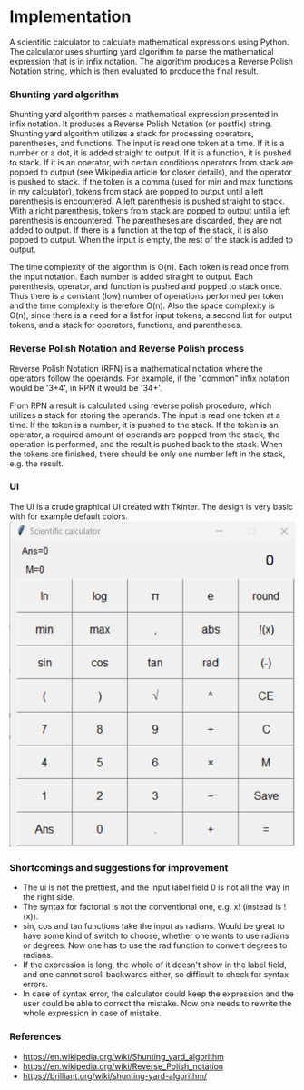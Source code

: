 # Implementation

A scientific calculator to calculate mathematical expressions using Python. The calculator uses shunting yard algorithm to parse the mathematical expression that is in infix notation. The algorithm produces a Reverse Polish Notation string, which is then evaluated to produce the final result. 

### Shunting yard algorithm

Shunting  yard algorithm parses a mathematical expression presented in infix notation. It produces a Reverse Polish Notation (or postfix) string. Shunting yard algorithm utilizes a stack for processing operators, parentheses, and functions. The input is read one token at a time. If it is a number or a dot, it is added straight to output. If it is a function, it is pushed to stack. If it is an operator, with certain conditions operators from stack are popped to output (see Wikipedia article for closer details), and the operator is pushed to stack. If the token is a comma (used for min and max functions in my calculator), tokens from stack are popped to output until a left parenthesis is encountered. A left parenthesis is pushed straight to stack. With a right parenthesis, tokens from stack are popped to output until a left parenthesis is encountered. The parentheses are discarded, they are not added to output. If there is a function at the top of the stack, it is also popped to output. When the input is empty, the rest of the stack is added to output.

The time complexity of the algorithm is O(n). Each token is read once from the input notation. Each number is added straight to output. Each parenthesis, operator, and function is pushed and popped to stack once. Thus there is a constant (low) number of operations performed per token and the time complexity is therefore O(n). Also the space complexity is O(n), since there is a need for a list for input tokens, a second list for output tokens, and a stack for operators, functions, and parentheses. 

### Reverse Polish Notation and Reverse Polish process

Reverse Polish Notation (RPN) is a mathematical notation where the operators follow the operands. For example, if the "common" infix notation would be '3+4', in RPN it would be '34+'. 

From RPN a result is calculated using reverse polish procedure, which utilizes a stack for storing the operands. The input is read one token at a time. If the token is a number, it is pushed to the stack. If the token is an operator, a required amount of operands are popped from the stack, the operation is performed, and the result is pushed back to the stack. When the tokens are finished, there should be only one number left in the stack, e.g. the result. 

### UI

The UI is a crude graphical UI created with Tkinter. The design is very basic with for example default colors. 
![ui](https://github.com/ksuominen/scientific-calculator/blob/master/documentation/Graph/Graph_ui.png)

### Shortcomings and suggestions for improvement

- The ui is not the prettiest, and the input label field 0 is not all the way in the right side.
- The syntax for factorial is not the conventional one, e.g. x! (instead is !(x)).
- sin, cos and tan functions take the input as radians. Would be great to have some kind of switch to choose, whether one wants to use radians or degrees. Now one has to use the rad function to convert degrees to radians.
- If the expression is long, the whole of it doesn't show in the label field, and one cannot scroll backwards either, so difficult to check for syntax errors.
- In case of syntax error, the calculator could keep the expression and the user could be able to correct the mistake. Now one needs to rewrite the whole expression in case of mistake.

### References

- https://en.wikipedia.org/wiki/Shunting_yard_algorithm
- https://en.wikipedia.org/wiki/Reverse_Polish_notation
- https://brilliant.org/wiki/shunting-yard-algorithm/